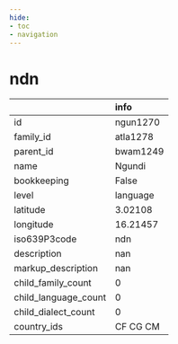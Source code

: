 ```yaml
---
hide:
- toc
- navigation
---
```

# ndn
|                      | info     |
|:---------------------|:---------|
| id                   | ngun1270 |
| family_id            | atla1278 |
| parent_id            | bwam1249 |
| name                 | Ngundi   |
| bookkeeping          | False    |
| level                | language |
| latitude             | 3.02108  |
| longitude            | 16.21457 |
| iso639P3code         | ndn      |
| description          | nan      |
| markup_description   | nan      |
| child_family_count   | 0        |
| child_language_count | 0        |
| child_dialect_count  | 0        |
| country_ids          | CF CG CM |